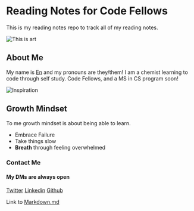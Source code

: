 # Reading Notes for Code Fellows

This is my reading notes repo to track all of my reading notes.

![This is art](https://i.picsum.photos/id/91/200/300.jpg?hmac=MJmqvWth15jZIlWiHwt01J_qoMRgygGRm0nf1adZtdE)

## About Me

My name is [En](https://github.com/cult-leader-en) and my pronouns are they/them! I am a chemist learning to code through self study. Code Fellows, and a MS in CS program soon!

![Inspiration](https://i.picsum.photos/id/1035/200/200.jpg?hmac=IDuYUZQ_7a6h4pQU2k7p2nxT-MjMt4uy-p3ze94KtA4)

## Growth Mindset

To me growth mindset is about being able to learn.

- Embrace Failure
- Take things slow
- **Breath** through feeling overwhelmed

### Contact Me
#### My DMs are always open
[Twitter](https://twitter.com/cult_leader_en)
[Linkedin](https://www.linkedin.com/in/en-canada)
[Github](https://github.com/cult-leader-en)

Link to [Markdown.md](markdown.md)
